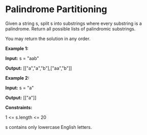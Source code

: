 # Palindrome Partitioning
Given a string s, split s into substrings where every substring is a palindrome. Return all possible lists of palindromic substrings.

You may return the solution in any order.

**Example 1:**

**Input:** s = "aab"

**Output:** [["a","a","b"],["aa","b"]]

**Example 2:**

**Input:** s = "a" 

**Output:** [["a"]]

**Constraints:**

1 <= s.length <= 20

s contains only lowercase English letters.


  
